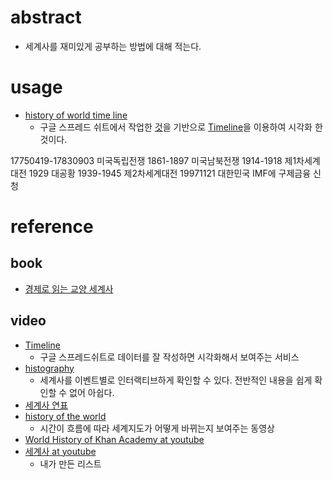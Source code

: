 # abstract

- 세계사를 재미있게 공부하는 방법에 대해 적는다.

# usage

- [history of world time line](https://cdn.knightlab.com/libs/timeline3/latest/embed/index.html?source=1DFQimkpl3oEFB8QrhOyM70sPEfU9gD0A00C0GCGf150&font=Default&lang=ko&initial_zoom=2&height=650)
  - 구글 스프레드 쉬트에서 작업한 [것](https://docs.google.com/spreadsheets/d/1DFQimkpl3oEFB8QrhOyM70sPEfU9gD0A00C0GCGf150/pubhtml)을
    기반으로 [Timeline](https://timeline.knightlab.com/)을 이용하여 시각화 한 것이다.

17750419-17830903 미국독립전쟁
1861-1897 미국남북전쟁
1914-1918 제1차세계대전
1929 대공황
1939-1945 제2차세계대전
19971121 대한민국 IMF에 구제금융 신청

# reference 

## book

- [경제로 읽는 교양 세계사](http://www.yes24.com/24/goods/34573650)

## video

- [Timeline](https://timeline.knightlab.com/)
  - 구글 스프레드쉬트로 데이터를 잘 작성하면 시각화해서 보여주는 서비스
- [histography](https://histography.io/)
  - 세계사를 이벤트별로 인터랙티브하게 확인할 수 있다. 전반적인 내용을 쉽게 확인할 수 없어 아쉽다.
- [세계사 연표](https://www.youtube.com/watch?v=mL57FhHtmV0)
- [history of the world](https://www.youtube.com/watch?v=ymI5Uv5cGU4)
  - 시간이 흐름에 따라 세계지도가 어떻게 바뀌는지 보여주는 동영상
- [World History of Khan Academy at youtube](https://www.youtube.com/playlist?list=PLSQl0a2vh4HB9UeibLURBlcdR4XzputM9)
- [세계사 at youtube](https://www.youtube.com/playlist?list=PL5Swt3Ne9iSk3FpREnjYCA7RTH3h-KnDp)
  - 내가 만든 리스트
